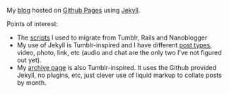My [blog](http://atomicules.co.uk) hosted on [Github Pages](http://pages.github.com/) using [Jekyll](https://github.com/mojombo/jekyll/).

Points of interest:

* The [scripts](https://gist.github.com/881023) I used to migrate from Tumblr, Rails and Nanoblogger
* My use of Jekyll is Tumblr-inspired and I have different [post types](https://github.com/atomicules/atomicules.github.com/tree/master/_includes), video, photo, link, etc (audio and chat are the only two I've not figured out yet).
* My [archive page](https://github.com/atomicules/atomicules.github.com/blob/master/archive.html) is also Tumblr-inspired. It uses the Github provided Jekyll, no plugins, etc, just clever use of liquid markup to collate posts by month.


